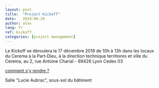```yaml
---
layout: post
title:  "Project Kickoff"
date:   2019-09-29
author: alex
lang: fr
ref: kickoff
categories: [project management]
---
```

Le Kickoff se déroulera le 17 décembre 2019 de 10h à 13h dans les locaux du Cerema à la Part-Dieu, à la direction technique territoires et ville du Cerema, au 2, rue Antoine Charial - 69426 Lyon Cedex 03


[comment s'y rendre ?](https://maps.google.fr/maps?oe=utf-8&client=firefox-a&safe=images&q=2+rue+antoine+charial&ie=UTF8&hq=&hnear=2+Rue+Antoine+Charial,+69003+Lyon,+Rh%C3%B4ne,+Rh%C3%B4ne-Alpes&gl=fr&t=m&z=14&ll=45.758488,4.863417&source=embed)

Salle "Lucie Aubrac", sous-sol du bâtiment
